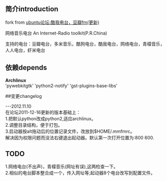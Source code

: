 ## 简介introduction
 fork from [ubuntu论坛:酷我电台，豆瓣fm(更新)](http://forum.ubuntu.org.cn/viewtopic.php?f=74&t=351034)

 网络音乐电台 An Internet-Radio toolkit(P.R.China)
 
 支持的电台：豆瓣电台，多米音乐，酷狗电台，酷我电台，网络电台，青檬音乐，人人电台，虾米电台

## 依赖depends

**Archlinux**  
 'pywebkitgtk' 'python2-notify' 'gst-plugins-base-libs'

##变更changelog

 ---2012.11.10  
 在论坛2011-12-16更新的版本基础上：  
  1.把默认python改成python2,适应archlinux。  
  2.调整目录结构，便于打包。  
  3.启动器按alt拖动后的位置记录文件，改放到$HOME/.mmfmrc。  
    解决因为权限问题而没法右键退出起动器。默认第一次打开位置为:800 600.  

## TODO
 
 1.网络电台(不出声)，青檬音乐(网址有误),这两检查一下。  
 2.相似的电台脚本整合成一个，传入网址等;起动器8个电台改写到配置文件。
